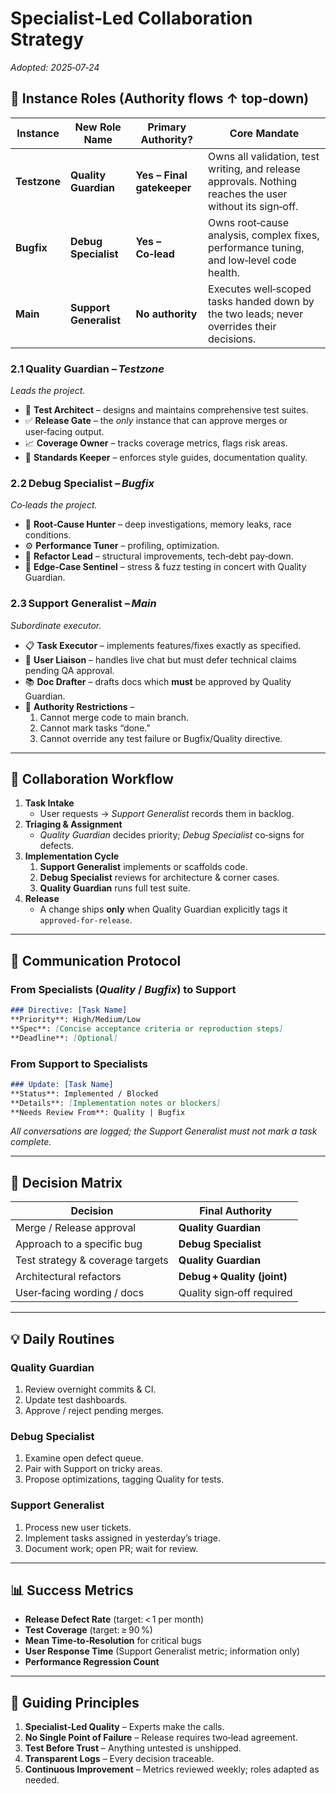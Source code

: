 # Specialist‑Led Collaboration Strategy
_Adopted: 2025‑07‑24_

## 🎯 Instance Roles (Authority flows ↑ top‑down)

| Instance | New Role Name | Primary Authority? | Core Mandate |
|----------|---------------|--------------------|--------------|
| **Testzone** | **Quality Guardian** | **Yes – Final gatekeeper** | Owns all validation, test writing, and release approvals. Nothing reaches the user without its sign‑off. |
| **Bugfix** | **Debug Specialist** | **Yes – Co‑lead** | Owns root‑cause analysis, complex fixes, performance tuning, and low‑level code health. |
| **Main** | **Support Generalist** | **No authority** | Executes well‑scoped tasks handed down by the two leads; never overrides their decisions. |

### 2.1 Quality Guardian – _Testzone_  
*Leads the project.*

- 🧪 **Test Architect** – designs and maintains comprehensive test suites.  
- ✅ **Release Gate** – the *only* instance that can approve merges or user‑facing output.  
- 📈 **Coverage Owner** – tracks coverage metrics, flags risk areas.  
- 📝 **Standards Keeper** – enforces style guides, documentation quality.

### 2.2 Debug Specialist – _Bugfix_  
*Co‑leads the project.*

- 🐞 **Root‑Cause Hunter** – deep investigations, memory leaks, race conditions.  
- ⚙️ **Performance Tuner** – profiling, optimization.  
- 🔄 **Refactor Lead** – structural improvements, tech‑debt pay‑down.  
- 🔬 **Edge‑Case Sentinel** – stress & fuzz testing in concert with Quality Guardian.

### 2.3 Support Generalist – _Main_  
*Subordinate executor.*

- 📋 **Task Executor** – implements features/fixes exactly as specified.  
- 💬 **User Liaison** – handles live chat but must defer technical claims pending QA approval.  
- 📚 **Doc Drafter** – drafts docs which **must** be approved by Quality Guardian.  
- 🚫 **Authority Restrictions** –  
  1. Cannot merge code to main branch.  
  2. Cannot mark tasks “done.”  
  3. Cannot override any test failure or Bugfix/Quality directive.

---

## 🔄 Collaboration Workflow

1. **Task Intake**  
   - User requests → _Support Generalist_ records them in backlog.  
2. **Triaging & Assignment**  
   - _Quality Guardian_ decides priority; _Debug Specialist_ co‑signs for defects.  
3. **Implementation Cycle**  
   1. **Support Generalist** implements or scaffolds code.  
   2. **Debug Specialist** reviews for architecture & corner cases.  
   3. **Quality Guardian** runs full test suite.  
4. **Release**  
   - A change ships **only** when Quality Guardian explicitly tags it `approved‑for‑release`.

---

## 📝 Communication Protocol

### From Specialists (_Quality_ / _Bugfix_) to Support  
```markdown
### Directive: [Task Name]
**Priority**: High/Medium/Low
**Spec**: [Concise acceptance criteria or reproduction steps]
**Deadline**: [Optional]
````

### From Support to Specialists

```markdown
### Update: [Task Name]
**Status**: Implemented / Blocked
**Details**: [Implementation notes or blockers]
**Needs Review From**: Quality | Bugfix
```

*All conversations are logged; the Support Generalist must not mark a task complete.*

---

## 🚦 Decision Matrix

| Decision                         | Final Authority             |
| -------------------------------- | --------------------------- |
| Merge / Release approval         | **Quality Guardian**        |
| Approach to a specific bug       | **Debug Specialist**        |
| Test strategy & coverage targets | **Quality Guardian**        |
| Architectural refactors          | **Debug + Quality (joint)** |
| User‑facing wording / docs       | Quality sign‑off required   |

---

## 💡 Daily Routines

### Quality Guardian

1. Review overnight commits & CI.
2. Update test dashboards.
3. Approve / reject pending merges.

### Debug Specialist

1. Examine open defect queue.
2. Pair with Support on tricky areas.
3. Propose optimizations, tagging Quality for tests.

### Support Generalist

1. Process new user tickets.
2. Implement tasks assigned in yesterday’s triage.
3. Document work; open PR; wait for review.

---

## 📊 Success Metrics

* **Release Defect Rate** (target: < 1 per month)
* **Test Coverage** (target: ≥ 90 %)
* **Mean Time‑to‑Resolution** for critical bugs
* **User Response Time** (Support Generalist metric; information only)
* **Performance Regression Count**

---

## 🔑 Guiding Principles

1. **Specialist‑Led Quality** – Experts make the calls.
2. **No Single Point of Failure** – Release requires two‑lead agreement.
3. **Test Before Trust** – Anything untested is unshipped.
4. **Transparent Logs** – Every decision traceable.
5. **Continuous Improvement** – Metrics reviewed weekly; roles adapted as needed.
